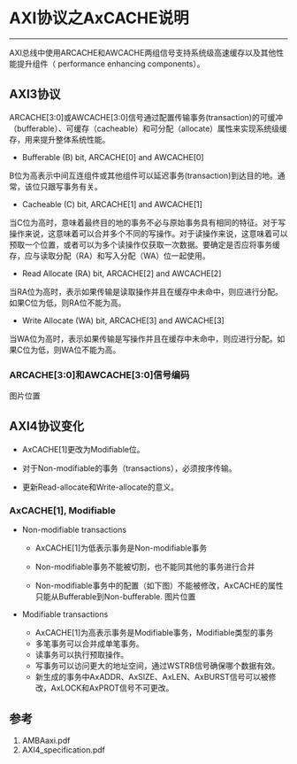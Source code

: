 # AXI协议之AxCACHE说明

------

AXI总线中使用ARCACHE和AWCACHE两组信号支持系统级高速缓存以及其他性能提升组件（ performance enhancing components）。

## AXI3协议

ARCACHE[3:0]或AWCACHE[3:0]信号通过配置传输事务(transaction)的可缓冲（bufferable）、可缓存（cacheable）和可分配（allocate）属性来实现系统级缓存，用来提升整体系统性能。

- Bufferable (B) bit, ARCACHE[0] and AWCACHE[0]

B位为高表示中间互连组件或其他组件可以延迟事务(transaction)到达目的地。通常，该位只跟写事务有关。

- Cacheable (C) bit, ARCACHE[1] and AWCACHE[1]

当C位为高时，意味着最终目的地的事务不必与原始事务具有相同的特征。对于写操作来说，这意味着可以合并多个不同的写操作。对于读操作来说，这意味着可以预取一个位置，或者可以为多个读操作仅获取一次数据。要确定是否应将事务缓存，应与读取分配（RA）和写入分配（WA）位一起使用。

- Read Allocate (RA) bit, ARCACHE[2] and AWCACHE[2]

当RA位为高时，表示如果传输是读取操作并且在缓存中未命中，则应进行分配。如果C位为低，则RA位不能为高。 

- Write Allocate (WA) bit, ARCACHE[3] and AWCACHE[3]

当WA位为高时，表示如果传输是写操作并且在缓存中未命中，则应进行分配。如果C位为低，则WA位不能为高。

### ARCACHE[3:0]和AWCACHE[3:0]信号编码

图片位置

## AXI4协议变化

- AxCACHE[1]更改为Modifiable位。

- 对于Non-modifiable的事务（transactions），必须按序传输。

- 更新Read-allocate和Write-allocate的意义。

### AxCACHE[1], Modifiable

- Non-modifiable transactions
  
  - AxCACHE[1]为低表示事务是Non-modifiable事务
  
  - Non-modifiable事务不能被切割，也不能同其他的事务进行合并
  
  - Non-modifiable事务中的配置（如下图）不能被修改，AxCACHE的属性只能从Bufferable到Non-bufferable.
    图片位置

- Modifiable transactions
  
  - AxCACHE[1]为高表示事务是Modifiable事务，Modifiable类型的事务
  - 多笔事务可以合并成单笔事务。
  - 读事务可以执行预取操作。
  - 写事务可以访问更大的地址空间，通过WSTRB信号确保哪个数据有效。
  - 新生成的事务中AxADDR、AxSIZE、AxLEN、AxBURST信号可以被修改，AxLOCK和AxPROT信号不可更改。

## 参考

1. AMBAaxi.pdf
2. AXI4_specification.pdf
